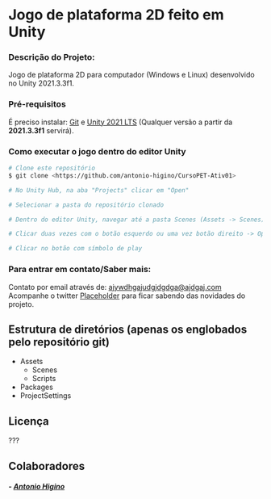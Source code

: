 # Jogo de plataforma 2D feito em Unity 

### Descrição do Projeto: 

Jogo de plataforma 2D para computador (Windows e Linux) desenvolvido no Unity 2021.3.3f1.

### Pré-requisitos

É preciso instalar: [Git](https://git-scm.com) e [Unity 2021 LTS](https://unity.com/releases/2021-lts) (Qualquer versão a partir da **2021.3.3f1** servirá).

### Como executar o jogo dentro do editor Unity

```bash
# Clone este repositório
$ git clone <https://github.com/antonio-higino/CursoPET-Ativ01>

# No Unity Hub, na aba "Projects" clicar em "Open"

# Selecionar a pasta do repositório clonado

# Dentro do editor Unity, navegar até a pasta Scenes (Assets -> Scenes)

# Clicar duas vezes com o botão esquerdo ou uma vez botão direito -> Open na cena desejada, para abri-la

# Clicar no botão com símbolo de play
```

### Para entrar em contato/Saber mais: 

Contato por email através de: ajywdhgajudgjdgdga@ajdgaj.com
Acompanhe o twitter [Placeholder](https://twitter.com) para ficar sabendo das novidades do projeto.

## Estrutura de diretórios (apenas os englobados pelo repositório git)

- Assets
    - Scenes
    - Scripts
- Packages
- ProjectSettings

## Licença

???

## Colaboradores

##### - [Antonio Higino](https://github.com/antonio-higino)